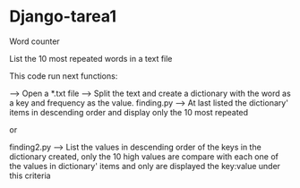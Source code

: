 # Django-tarea1
Word counter

List the 10 most repeated words in a text file

This code run next functions:

--> Open a *.txt file --> Split the text and create a dictionary with the word as a key and frequency as the value. finding.py --> At last listed the dictionary' items in descending order and display only the 10 most repeated

or

finding2.py --> List the values in descending order of the keys in the dictionary created, only the 10 high values are compare with each one of the values in dictionary' items and only are displayed the key:value under this criteria
